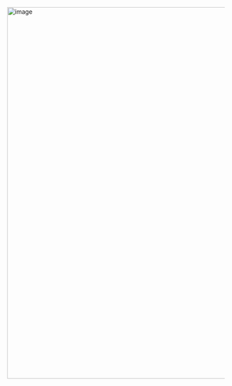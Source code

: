 <img width="1918" height="861" alt="image" src="https://github.com/user-attachments/assets/db98676e-1743-416a-9694-41b62d404ea1" />

